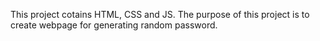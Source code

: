 This project cotains HTML, CSS and JS. The purpose of this project is to create webpage for generating random password.